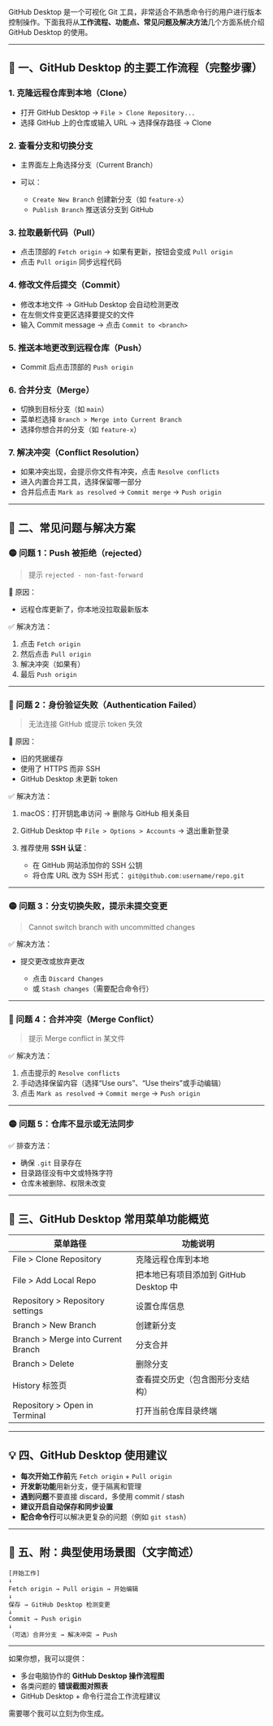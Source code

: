 GitHub Desktop 是一个可视化 Git 工具，非常适合不熟悉命令行的用户进行版本控制操作。下面我将从**工作流程、功能点、常见问题及解决方法**几个方面系统介绍 GitHub Desktop 的使用。

---

## 🧭 一、GitHub Desktop 的主要工作流程（完整步骤）

### 1. 克隆远程仓库到本地（Clone）

* 打开 GitHub Desktop → `File > Clone Repository...`
* 选择 GitHub 上的仓库或输入 URL → 选择保存路径 → Clone

### 2. 查看分支和切换分支

* 主界面左上角选择分支（Current Branch）
* 可以：

  * `Create New Branch` 创建新分支（如 `feature-x`）
  * `Publish Branch` 推送该分支到 GitHub

### 3. 拉取最新代码（Pull）

* 点击顶部的 `Fetch origin` → 如果有更新，按钮会变成 `Pull origin`
* 点击 `Pull origin` 同步远程代码

### 4. 修改文件后提交（Commit）

* 修改本地文件 → GitHub Desktop 会自动检测更改
* 在左侧文件变更区选择要提交的文件
* 输入 Commit message → 点击 `Commit to <branch>`

### 5. 推送本地更改到远程仓库（Push）

* Commit 后点击顶部的 `Push origin`

### 6. 合并分支（Merge）

* 切换到目标分支（如 `main`）
* 菜单栏选择 `Branch > Merge into Current Branch`
* 选择你想合并的分支（如 `feature-x`）

### 7. 解决冲突（Conflict Resolution）

* 如果冲突出现，会提示你文件有冲突，点击 `Resolve conflicts`
* 进入内置合并工具，选择保留哪一部分
* 合并后点击 `Mark as resolved` → `Commit merge` → `Push origin`

---

## 🧩 二、常见问题与解决方案

### 🟡 问题 1：**Push 被拒绝（rejected）**

> 提示 `rejected - non-fast-forward`

🔧 原因：

* 远程仓库更新了，你本地没拉取最新版本

✅ 解决方法：

1. 点击 `Fetch origin`
2. 然后点击 `Pull origin`
3. 解决冲突（如果有）
4. 最后 `Push origin`

---

### 🔴 问题 2：**身份验证失败（Authentication Failed）**

> 无法连接 GitHub 或提示 token 失效

🔧 原因：

* 旧的凭据缓存
* 使用了 HTTPS 而非 SSH
* GitHub Desktop 未更新 token

✅ 解决方法：

1. macOS：打开钥匙串访问 → 删除与 GitHub 相关条目
2. GitHub Desktop 中 `File > Options > Accounts` → 退出重新登录
3. 推荐使用 **SSH 认证**：

   * 在 GitHub 网站添加你的 SSH 公钥
   * 将仓库 URL 改为 SSH 形式：
     `git@github.com:username/repo.git`

---

### 🟡 问题 3：**分支切换失败，提示未提交变更**

> Cannot switch branch with uncommitted changes

✅ 解决方法：

* 提交更改或放弃更改

  * 点击 `Discard Changes`
  * 或 `Stash changes`（需要配合命令行）

---

### 🔴 问题 4：**合并冲突（Merge Conflict）**

> 提示 Merge conflict in 某文件

✅ 解决方法：

1. 点击提示的 `Resolve conflicts`
2. 手动选择保留内容（选择“Use ours”、“Use theirs”或手动编辑）
3. 点击 `Mark as resolved` → `Commit merge` → `Push origin`

---

### 🟡 问题 5：**仓库不显示或无法同步**

✅ 排查方法：

* 确保 `.git` 目录存在
* 目录路径没有中文或特殊字符
* 仓库未被删除、权限未改变

---

## 🧰 三、GitHub Desktop 常用菜单功能概览

| 菜单路径                               | 功能说明                        |
| ---------------------------------- | --------------------------- |
| File > Clone Repository            | 克隆远程仓库到本地                   |
| File > Add Local Repo              | 把本地已有项目添加到 GitHub Desktop 中 |
| Repository > Repository settings   | 设置仓库信息                      |
| Branch > New Branch                | 创建新分支                       |
| Branch > Merge into Current Branch | 分支合并                        |
| Branch > Delete                    | 删除分支                        |
| History 标签页                        | 查看提交历史（包含图形分支结构）            |
| Repository > Open in Terminal      | 打开当前仓库目录终端                  |

---

## 💡 四、GitHub Desktop 使用建议

* **每次开始工作前**先 `Fetch origin` + `Pull origin`
* **开发新功能**用新分支，便于隔离和管理
* **遇到问题**不要直接 discard，多使用 commit / stash
* **建议开启自动保存和同步设置**
* **配合命令行**可以解决更复杂的问题（例如 `git stash`）

---

## 🧾 五、附：典型使用场景图（文字简述）

```text
[开始工作]
↓
Fetch origin → Pull origin → 开始编辑
↓
保存 → GitHub Desktop 检测变更
↓
Commit → Push origin
↓
（可选）合并分支 → 解决冲突 → Push
```

---

如果你想，我可以提供：

* 多台电脑协作的 **GitHub Desktop 操作流程图**
* 各类问题的 **错误截图对照表**
* GitHub Desktop + 命令行混合工作流程建议

需要哪个我可以立刻为你生成。
